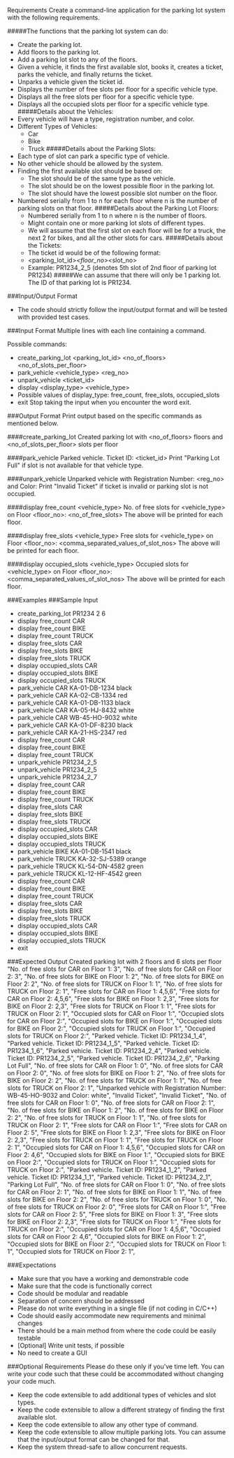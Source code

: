 Requirements
Create a command-line application for the parking lot system with the following requirements.

#####The functions that the parking lot system can do:
-   Create the parking lot.
-   Add floors to the parking lot.
-   Add a parking lot slot to any of the floors.
-   Given a vehicle, it finds the first available slot, books it, creates a ticket, parks the vehicle, and finally returns the ticket.
-   Unparks a vehicle given the ticket id.
-   Displays the number of free slots per floor for a specific vehicle type.
-   Displays all the free slots per floor for a specific vehicle type.
-   Displays all the occupied slots per floor for a specific vehicle type.
#####Details about the Vehicles:
-   Every vehicle will have a type, registration number, and color.
-   Different Types of Vehicles:
    -   Car
    -   Bike
    -   Truck
#####Details about the Parking Slots:
-   Each type of slot can park a specific type of vehicle.
-   No other vehicle should be allowed by the system.
-   Finding the first available slot should be based on:
    -   The slot should be of the same type as the vehicle.
    -   The slot should be on the lowest possible floor in the parking lot.
    -   The slot should have the lowest possible slot number on the floor.
-   Numbered serially from 1 to n for each floor where n is the number of parking slots on that floor.
#####Details about the Parking Lot Floors:
    -   Numbered serially from 1 to n where n is the number of floors.
    -   Might contain one or more parking lot slots of different types.
    -   We will assume that the first slot on each floor will be for a truck, the next 2 for bikes, and all the other slots for cars.
#####Details about the Tickets:
    -   The ticket id would be of the following format:
    -   <parking_lot_id>_<floor_no>_<slot_no>
    -   Example: PR1234_2_5 (denotes 5th slot of 2nd floor of parking lot PR1234)
#####We can assume that there will only be 1 parking lot. The ID of that parking lot is PR1234.

###Input/Output Format
-   The code should strictly follow the input/output format and will be tested with provided test cases.

###Input Format
Multiple lines with each line containing a command.

Possible commands:

-   create_parking_lot <parking_lot_id> <no_of_floors> <no_of_slots_per_floor>
-   park_vehicle <vehicle_type> <reg_no> <color>
-   unpark_vehicle <ticket_id>
-   display <display_type> <vehicle_type>
-   Possible values of display_type: free_count, free_slots, occupied_slots
-   exit
Stop taking the input when you encounter the word exit.

###Output Format
Print output based on the specific commands as mentioned below.

####create_parking_lot
Created parking lot with <no_of_floors> floors and <no_of_slots_per_floor> slots per floor

####park_vehicle
Parked vehicle. Ticket ID: <ticket_id>
Print "Parking Lot Full" if slot is not available for that vehicle type.

####unpark_vehicle
Unparked vehicle with Registration Number: <reg_no> and Color: <color>
Print "Invalid Ticket" if ticket is invalid or parking slot is not occupied.

####display free_count <vehicle_type>
No. of free slots for <vehicle_type> on Floor <floor_no>: <no_of_free_slots>
The above will be printed for each floor.

####display free_slots <vehicle_type>
Free slots for <vehicle_type> on Floor <floor_no>: <comma_separated_values_of_slot_nos>
The above will be printed for each floor.

####display occupied_slots <vehicle_type>
Occupied slots for <vehicle_type> on Floor <floor_no>: <comma_separated_values_of_slot_nos>
The above will be printed for each floor.

###Examples
###Sample Input
-   create_parking_lot PR1234 2 6
-   display free_count CAR
-   display free_count BIKE
-   display free_count TRUCK
-   display free_slots CAR
-   display free_slots BIKE
-   display free_slots TRUCK
-   display occupied_slots CAR
-   display occupied_slots BIKE
-   display occupied_slots TRUCK
-   park_vehicle CAR KA-01-DB-1234 black
-   park_vehicle CAR KA-02-CB-1334 red
-   park_vehicle CAR KA-01-DB-1133 black
-   park_vehicle CAR KA-05-HJ-8432 white
-   park_vehicle CAR WB-45-HO-9032 white
-   park_vehicle CAR KA-01-DF-8230 black
-   park_vehicle CAR KA-21-HS-2347 red
-   display free_count CAR
-   display free_count BIKE
-   display free_count TRUCK
-   unpark_vehicle PR1234_2_5
-   unpark_vehicle PR1234_2_5
-   unpark_vehicle PR1234_2_7
-   display free_count CAR
-   display free_count BIKE
-   display free_count TRUCK
-   display free_slots CAR
-   display free_slots BIKE
-   display free_slots TRUCK
-   display occupied_slots CAR
-   display occupied_slots BIKE
-   display occupied_slots TRUCK
-   park_vehicle BIKE KA-01-DB-1541 black
-   park_vehicle TRUCK KA-32-SJ-5389 orange
-   park_vehicle TRUCK KL-54-DN-4582 green
-   park_vehicle TRUCK KL-12-HF-4542 green
-   display free_count CAR
-   display free_count BIKE
-   display free_count TRUCK
-   display free_slots CAR
-   display free_slots BIKE
-   display free_slots TRUCK
-   display occupied_slots CAR
-   display occupied_slots BIKE
-   display occupied_slots TRUCK
-   exit

###Expected Output
Created parking lot with 2 floors and 6 slots per floor
    "No. of free slots for CAR on Floor 1: 3",
    "No. of free slots for CAR on Floor 2: 3",
    "No. of free slots for BIKE on Floor 1: 2",
    "No. of free slots for BIKE on Floor 2: 2",
    "No. of free slots for TRUCK on Floor 1: 1",
    "No. of free slots for TRUCK on Floor 2: 1",
    "Free slots for CAR on Floor 1: 4,5,6",
    "Free slots for CAR on Floor 2: 4,5,6",
    "Free slots for BIKE on Floor 1: 2,3",
    "Free slots for BIKE on Floor 2: 2,3",
    "Free slots for TRUCK on Floor 1: 1",
    "Free slots for TRUCK on Floor 2: 1",
    "Occupied slots for CAR on Floor 1:", 
    "Occupied slots for CAR on Floor 2:", 
    "Occupied slots for BIKE on Floor 1:", 
    "Occupied slots for BIKE on Floor 2:", 
    "Occupied slots for TRUCK on Floor 1:", 
    "Occupied slots for TRUCK on Floor 2:", 
    "Parked vehicle. Ticket ID: PR1234_1_4",
    "Parked vehicle. Ticket ID: PR1234_1_5",
    "Parked vehicle. Ticket ID: PR1234_1_6",
    "Parked vehicle. Ticket ID: PR1234_2_4",
    "Parked vehicle. Ticket ID: PR1234_2_5",
    "Parked vehicle. Ticket ID: PR1234_2_6",
    "Parking Lot Full",
    "No. of free slots for CAR on Floor 1: 0",
    "No. of free slots for CAR on Floor 2: 0",
    "No. of free slots for BIKE on Floor 1: 2",
    "No. of free slots for BIKE on Floor 2: 2",
    "No. of free slots for TRUCK on Floor 1: 1",
    "No. of free slots for TRUCK on Floor 2: 1",
    "Unparked vehicle with Registration Number: WB-45-HO-9032 and Color: white",
    "Invalid Ticket",
    "Invalid Ticket",
    "No. of free slots for CAR on Floor 1: 0",
    "No. of free slots for CAR on Floor 2: 1",
    "No. of free slots for BIKE on Floor 1: 2",
    "No. of free slots for BIKE on Floor 2: 2",
    "No. of free slots for TRUCK on Floor 1: 1",
    "No. of free slots for TRUCK on Floor 2: 1",
    "Free slots for CAR on Floor 1:", 
    "Free slots for CAR on Floor 2: 5",
    "Free slots for BIKE on Floor 1: 2,3",
    "Free slots for BIKE on Floor 2: 2,3",
    "Free slots for TRUCK on Floor 1: 1",
    "Free slots for TRUCK on Floor 2: 1",
    "Occupied slots for CAR on Floor 1: 4,5,6",
    "Occupied slots for CAR on Floor 2: 4,6",
    "Occupied slots for BIKE on Floor 1:", 
    "Occupied slots for BIKE on Floor 2:", 
    "Occupied slots for TRUCK on Floor 1:", 
    "Occupied slots for TRUCK on Floor 2:", 
    "Parked vehicle. Ticket ID: PR1234_1_2",
    "Parked vehicle. Ticket ID: PR1234_1_1",
    "Parked vehicle. Ticket ID: PR1234_2_1",
    "Parking Lot Full",
    "No. of free slots for CAR on Floor 1: 0",
    "No. of free slots for CAR on Floor 2: 1",
    "No. of free slots for BIKE on Floor 1: 1",
    "No. of free slots for BIKE on Floor 2: 2",
    "No. of free slots for TRUCK on Floor 1: 0",
    "No. of free slots for TRUCK on Floor 2: 0",
    "Free slots for CAR on Floor 1:", 
    "Free slots for CAR on Floor 2: 5",
    "Free slots for BIKE on Floor 1: 3",
    "Free slots for BIKE on Floor 2: 2,3",
    "Free slots for TRUCK on Floor 1:", 
    "Free slots for TRUCK on Floor 2:", 
    "Occupied slots for CAR on Floor 1: 4,5,6",
    "Occupied slots for CAR on Floor 2: 4,6",
    "Occupied slots for BIKE on Floor 1: 2",
    "Occupied slots for BIKE on Floor 2:", 
    "Occupied slots for TRUCK on Floor 1: 1",
    "Occupied slots for TRUCK on Floor 2: 1",

###Expectations
-   Make sure that you have a working and demonstrable code
-   Make sure that the code is functionally correct
-   Code should be modular and readable
-   Separation of concern should be addressed
-   Please do not write everything in a single file (if not coding in C/C++)
-   Code should easily accommodate new requirements and minimal changes
-   There should be a main method from where the code could be easily testable
-   [Optional] Write unit tests, if possible
-   No need to create a GUI

###Optional Requirements
Please do these only if you’ve time left. You can write your code such that these could be accommodated without changing your code much.

-   Keep the code extensible to add additional types of vehicles and slot types.
-   Keep the code extensible to allow a different strategy of finding the first available slot.
-   Keep the code extensible to allow any other type of command.
-   Keep the code extensible to allow multiple parking lots. You can assume that the input/output format can be changed for that.
-   Keep the system thread-safe to allow concurrent requests.
